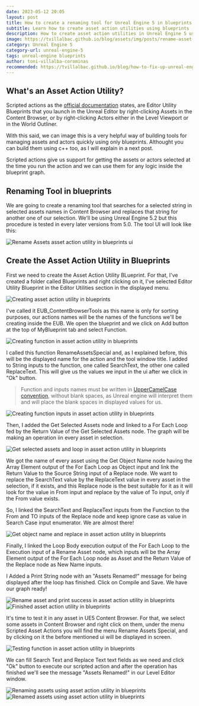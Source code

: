 ```yaml
---
date: 2023-05-12 20:05
layout: post
title: How to create a renaming tool for Unreal Engine 5 in blueprints (search and replace) 
subtitle: Learn how to create asset action utilities using blueprints
description: How to create asset action utilities in Unreal Engine 5 using blueprints
image: https://tvillalbac.github.io/blog/assets/img/posts/rename-asset-action-utility-blueprints-full-unreal-engine-5.jpg
category: Unreal Engine 5
category-url: unreal-engine-5
tags: unreal-engine blueprints
author: toni-villalba-corominas
recommended: https://tvillalbac.github.io/blog/how-to-fix-up-unreal-engine-5-redirectors-cpp/
---
```


## What's an Asset Action Utility?

Scripted actions as the <a href="https://docs.unrealengine.com/5.0/en-US/scripted-actions-in-unreal-engine/">official documentation</a> states, are Editor Utility Blueprints that you launch in the Unreal Editor by right-clicking Assets in the Content Browser, or by right-clicking Actors either in the Level Viewport or in the World Outliner.

With this said, we can image this is a very helpful way of building tools for managing assets and actors quickly using only blueprints. Althought you can build them using c++ too, as I will explain in a next post.

Scripted actions give us support for getting the assets or actors selected at the time you run the action and we can use them for any logic inside the blueprint graph.

## Renaming Tool in blueprints

We are going to create a renaming tool that searches for a selected string in selected assets names in Content Browser and replaces that string for another one of our selection. We'll be using Unreal Engine 5.2 but this procedure is tested in every later versions from 5.0. The tool UI will look like this:

<img class="img" src="https://tvillalbac.github.io/blog/assets/img/posts/rename-asset-action-utility-blueprints-ui-unreal-engine-5.jpg" alt="Rename Assets asset action utility in blueprints ui">

## Create the Asset Action Utility in Blueprints

First we need to create the Asset Action Utility BLueprint. For that, I've created a folder called Blueprints and right clicking on it, I've selected Editor Utility Blueprint in the Editor Utilities section in the displayed menu.

<img class="img" src="https://tvillalbac.github.io/blog/assets/img/posts/creating-an-editor-utility-blueprint-in-unreal-engine-5.jpg" alt="Creating asset action utility in blueprints">

I've called it EUB_ContentBrowserTools as this name is only for sorting purposes, our actions names will be the names of the functions we'll be creating inside the EUB. We open the blueprint and we click on Add button at the top of MyBlueprint tab and select Function.

<img class="img" src="https://tvillalbac.github.io/blog/assets/img/posts/creating-a-function-in-an-asset-action-utility-blueprint-in-unreal-engine-5.jpg" alt="Creating function in asset action utility in blueprints">

I called this function RenameAssetsSpecial and, as I explained before, this will be the displayed name for the action and the tool window title. I added to String inputs to the function, one called SearchText, the other one called ReplaceText. This will give us the values we input in the ui after we click in "Ok" button.

> Function and inputs names must be written in <a href="https://wiki.c2.com/?UpperCamelCase">UpperCamelCase convention</a>, without blank spaces, as Unreal engine will interpret them and will place the blank spaces in displayed values for us.

<img class="img" src="https://tvillalbac.github.io/blog/assets/img/posts/creating-function-inputs-in-asset-action-utility-blueprint-in-unreal-engine-5.jpg" alt="Creating function inputs in asset action utility in blueprints">

Then, I added the Get Selected Assets node and linked to a For Each Loop fed by the Return Value of the Get Selected Assets node. The graph will be making an operation iin every asset in selection.

<img class="img" src="https://tvillalbac.github.io/blog/assets/img/posts/get-selected-assets-and-loop-asset-action-utility-blueprint-in-unreal-engine-5.jpg" alt="Get selected assets and loop in asset action utility in blueprints">

We got the name of every asset using the Get Object Name node having the Array Element output of the For Each Loop as Object input and link the Return Value to the Source String input of a Replace node. We want to replace the SearchText value by the ReplaceText value in every asset in the selection, if it exists, and this Replace node is the best suitable for it as it will look for the value in From input and replace by the value of To input, only if the From value exists.

So, I linked the SearchText and ReplaceText inputs from the Function to the From and TO inputs of the Replace node and keep ignore case as value in Search Case input enumerator. We are almost there!

<img class="img" src="https://tvillalbac.github.io/blog/assets/img/posts/get-object-name-and-replace-in-asset-action-utility-blueprint-in-unreal-engine-5.jpg" alt="Get object name and replace in asset action utility in blueprints">

Finally, I linked the Loop Body execution output of the For Each Loop to the Execution input of a Rename Asset node, which inputs will be the Array Element output of the For Each Loop node as Asset and the Return Value of the Replace node as New Name inputs.

I Added a Print String node with an "Assets Renamed!" message for being displayed after the loop has finished. Click on Compile and Save. We have our graph ready!

<img class="img" src="https://tvillalbac.github.io/blog/assets/img/posts/rename-asset-and-print-success-in-asset-action-utility-blueprint-in-unreal-engine-5.jpg" alt="Rename asset and print success in asset action utility in blueprints">
<img class="img" src="https://tvillalbac.github.io/blog/assets/img/posts/rename-asset-action-utility-blueprints-full-unreal-engine-5.jpg" alt="Finished asset action utility in blueprints">

It's time to test it in any asset in UE5 Content Browser. For that, we select some assets in Content Browser and right click on them, under the menu Scripted Asset Actions you will find the menu Rename Assets Special, and by clicking on it the before mentioned ui will be displayed in screen.

<img class="img" src="https://tvillalbac.github.io/blog/assets/img/posts/testing-asset-action-utility-blueprint-in-unreal-engine-5.jpg" alt="Testing function in asset action utility in blueprints">

We can fill Search Text and Replace Text text fields as we need and click "Ok" button to execute our scripted action and after the operation has finished we'll see the message "Assets Renamed!" in our Level Editor window.

<img class="img" src="https://tvillalbac.github.io/blog/assets/img/posts/renaming-assets-using-asset-action-utility-blueprint-in-unreal-engine-5.jpg" alt="Renaming assets using asset action utility in blueprints">
<img class="img" src="https://tvillalbac.github.io/blog/assets/img/posts/renaming-assets-finished-using-asset-action-utility-blueprint-in-unreal-engine-5.jpg" alt="Renamed assets using asset action utility in blueprints">


